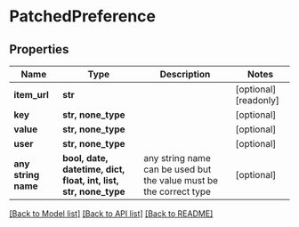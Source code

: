 # PatchedPreference


## Properties
Name | Type | Description | Notes
------------ | ------------- | ------------- | -------------
**item_url** | **str** |  | [optional] [readonly] 
**key** | **str, none_type** |  | [optional] 
**value** | **str, none_type** |  | [optional] 
**user** | **str, none_type** |  | [optional] 
**any string name** | **bool, date, datetime, dict, float, int, list, str, none_type** | any string name can be used but the value must be the correct type | [optional]

[[Back to Model list]](../README.md#documentation-for-models) [[Back to API list]](../README.md#documentation-for-api-endpoints) [[Back to README]](../README.md)


